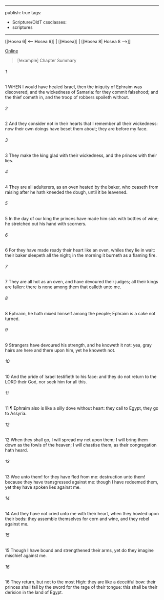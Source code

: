 

---
publish: true
tags:
  - Scripture/OldT
cssclasses:
  - scriptures
---
[[Hosea 6| <-- Hosea 6]] | [[Hosea]] | [[Hosea 8| Hosea 8 -->]]

[Online](https://churchofjesuschrist.org/study/scriptures/ot/hosea/7?lang=eng)

>[!example] Chapter Summary
>
###### 1
1 WHEN I would have healed Israel, then the iniquity of Ephraim was discovered, and the wickedness of Samaria: for they commit falsehood; and the thief cometh in, and the troop of robbers spoileth without.
###### 2
2 And they consider not in their hearts that I remember all their wickedness: now their own doings have beset them about; they are before my face.
###### 3
3 They make the king glad with their wickedness, and the princes with their lies.
###### 4
4 They are all adulterers, as an oven heated by the baker, who ceaseth from raising after he hath kneeded the dough, until it be leavened.
###### 5
5 In the day of our king the princes have made him sick with bottles of wine; he stretched out his hand with scorners.
###### 6
6 For they have made ready their heart like an oven, whiles they lie in wait: their baker sleepeth all the night; in the morning it burneth as a flaming fire.
###### 7
7 They are all hot as an oven, and have devoured their judges; all their kings are fallen: there is none among them that calleth unto me.
###### 8
8 Ephraim, he hath mixed himself among the people; Ephraim is a cake not turned.
###### 9
9 Strangers have devoured his strength, and he knoweth it not: yea, gray hairs are here and there upon him, yet he knoweth not.
###### 10
10 And the pride of Israel testifieth to his face: and they do not return to the LORD their God, nor seek him for all this.
###### 11
11 ¶ Ephraim also is like a silly dove without heart: they call to Egypt, they go to Assyria.
###### 12
12 When they shall go, I will spread my net upon them; I will bring them down as the fowls of the heaven; I will chastise them, as their congregation hath heard.
###### 13
13 Woe unto them!  for they have fled from me: destruction unto them!  because they have transgressed against me: though I have redeemed them, yet they have spoken lies against me.
###### 14
14 And they have not cried unto me with their heart, when they howled upon their beds: they assemble themselves for corn and wine, and they rebel against me.
###### 15
15 Though I have bound and strengthened their arms, yet do they imagine mischief against me.
###### 16
16 They return, but not to the most High: they are like a deceitful bow: their princes shall fall by the sword for the rage of their tongue: this shall be their derision in the land of Egypt.



